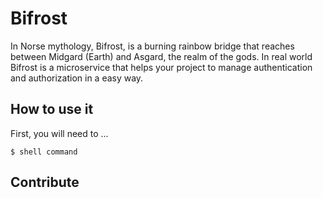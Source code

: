 # Bifrost

In Norse mythology, Bifrost, is a burning rainbow bridge that reaches
between Midgard (Earth) and Asgard, the realm of the gods. In real
world Bifrost is a microservice that helps your project to manage
authentication and authorization in a easy way.

## How to use it

First, you will need to ...

```
$ shell command
```

## Contribute

